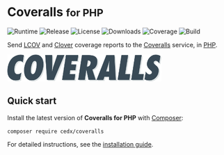 # Coveralls <small>for PHP</small>
![Runtime](https://img.shields.io/packagist/php-v/cedx/coveralls.svg) ![Release](https://img.shields.io/packagist/v/cedx/coveralls.svg) ![License](https://img.shields.io/packagist/l/cedx/coveralls.svg) ![Downloads](https://img.shields.io/packagist/dt/cedx/coveralls.svg) ![Coverage](https://coveralls.io/repos/github/cedx/coveralls.php/badge.svg) ![Build](https://travis-ci.com/cedx/coveralls.php.svg)

Send [LCOV](http://ltp.sourceforge.net/coverage/lcov.php) and [Clover](https://www.atlassian.com/software/clover) coverage reports to the [Coveralls](https://coveralls.io) service, in [PHP](https://www.php.net).

![Coveralls](img/coveralls.png)

## Quick start
Install the latest version of **Coveralls for PHP** with [Composer](https://getcomposer.org):

```shell
composer require cedx/coveralls
```

For detailed instructions, see the [installation guide](installation.md).
